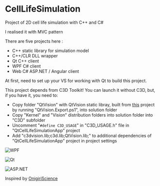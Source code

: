 # CellLifeSimulation

Project of 2D cell life simulation with C++ and C#

I realised it with MVC pattern

There are five projects here :

- C++ static library for simulation model
- C++/CLR DLL wrapper
- Qt C++ client
- WPF C# client
- Web C# ASP.NET / Angular client

At first, need to set up your VS for working with Qt to build this project.

This project depends from C3D Toolkit! You can launch it without C3D, but, if you have it, you need to:

- Copy folder "QtVision" with QtVision static libray, built from [this](https://github.com/maxchistt/QtVision-Static-Class-Library) project by running "QtVision.Export.ps1", into solution folder
- Copy "Kernel" and "Vision" distribution folders into solution folder into "C3D" subfolder
- Uncomment "`#define C3D_USAGE`" in "C3D_USAGE.h" file in "QtCellLifeSimulationApp" project
- Add "c3dvision.lib;c3d.lib;QtVision.lib;" to additional dependencies of "QtCellLifeSimulationApp" project in project settings

![WPF](https://i.postimg.cc/YCcTkCyb/image.png)

![Qt](https://i.postimg.cc/DZcR4smk/image.png)

![ASP.NET](https://i.postimg.cc/R0vbwhtc/image.png)

Inspired by [OnigiriScience](https://www.youtube.com/c/OnigiriScience)
